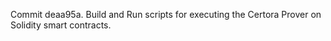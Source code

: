 Commit deaa95a.                    Build and Run scripts for executing the Certora Prover on Solidity smart contracts.